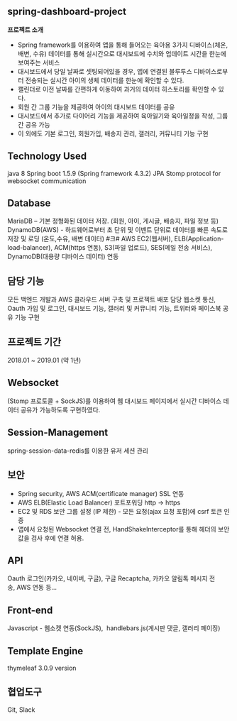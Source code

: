 ## spring-dashboard-project
**프로젝트 소개**
- Spring framework를 이용하여 앱을 통해 들어오는 육아용 3가지 디바이스(체온, 배변, 수유) 데이터를 통해 실시간으로 대시보드에 수치와 업데이트 시간을 한눈에 보여주는 서비스
- 대시보드에서 당일 날짜로 셋팅되어있을 경우, 앱에 연결된 블루투스 디바이스로부터 전송되는 실시간 아이의 생체 데이터를 한눈에 확인할 수 있다. 
- 캘린더로 이전 날짜를 간편하게 이동하여 과거의 데이터 히스토리를 확인할 수 있다. 
- 회원 간 그룹 기능을 제공하여 아이의 대시보드 데이터를 공유
- 대시보드에서 추가로 다이어리 기능을 제공하여 육아일기와 육아일정을 작성, 그룹간 공유 가능
- 이 외에도 기본 로그인, 회원가입, 배송지 관리, 갤러리, 커뮤니티 기능 구현

## Technology Used
java 8
Spring boot 1.5.9 (Spring framework 4.3.2)
JPA 
Stomp protocol for websocket communication
## Database  
MariaDB – 기본 정형화된 데이터 저장. (회원, 아이, 게시글, 배송지, 파일 정보 등)
DynamoDB(AWS) - 하드웨어로부터 초 단위 및 이벤트 단위로 데이터를 빠른 속도로 저장 및 로딩
(온도,수유, 배변 데이터)
#크# AWS
EC2(웹서버), ELB(Application-load-balancer), ACM(https 연동), S3(파일 업로드), SES(메일 전송 서비스), DynamoDB(대용량 디바이스 데이터) 연동

## 담당 기능
모든 백엔드 개발과 AWS 클라우드 서버 구축 및 프로젝트 배포 담당
웹소켓 통신, Oauth 가입 및 로그인, 대시보드 기능, 갤러리 및 커뮤니티 기능, 트위터와 페이스북 공유 기능 구현

## 프로젝트 기간
2018.01 ~ 2019.01 (약 1년)

## Websocket 
(Stomp 프로토콜 + SockJS)를 이용하여 웹 대시보드 페이지에서 실시간 디바이스 데이터 공유가 가능하도록 구현하였다.

## Session-Management
spring-session-data-redis를 이용한 유저 세션 관리

## 보안  
- Spring security, AWS ACM(certificate manager) SSL 연동 
- AWS ELB(Elastic Load Balancer) 포트포워딩 http -> https
- EC2 및 RDS 보안 그룹 설정 (IP 제한)
- 모든 요청(ajax 요청 포함)에 csrf 토큰 인증
- 앱에서 요청된 Websocket 연결 전, HandShakeInterceptor를 통해 헤더의 보안값을 검사 후에 연결 허용.

## API
Oauth 로그인(카카오, 네이버, 구글), 구글 Recaptcha, 카카오 알림톡 메시지 전송, AWS 연동 등...

## Front-end 
Javascript - 웹소켓 연동(SockJS),  handlebars.js(게시판 댓글, 갤러리 페이징)

## Template Engine 
thymeleaf 3.0.9 version

## 협업도구 
Git, Slack

